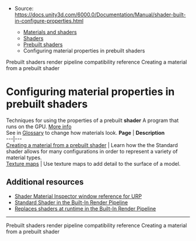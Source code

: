 * Source: https://docs.unity3d.com/6000.0/Documentation/Manual/shader-built-in-configure-properties.html

  * [Materials and shaders](https://docs.unity3d.com/6000.0/Documentation/Manual/materials-and-shaders.html)
  * [Shaders](https://docs.unity3d.com/6000.0/Documentation/Manual/Shaders.html)
  * [Prebuilt shaders](https://docs.unity3d.com/6000.0/Documentation/Manual/shader-built-in-landing.html)
  * Configuring material properties in prebuilt shaders


[](https://docs.unity3d.com/6000.0/Documentation/Manual/shader-built-in.html)
Prebuilt shaders render pipeline compatibility reference
[](https://docs.unity3d.com/6000.0/Documentation/Manual/shader-create-material.html)
Creating a material from a prebuilt shader
# Configuring material properties in prebuilt shaders
Techniques for using the properties of a prebuilt **shader** A program that runs on the GPU. [More info](https://docs.unity3d.com/6000.0/Documentation/Manual/Shaders.html)  
See in [Glossary](https://docs.unity3d.com/6000.0/Documentation/Manual/Glossary.html#Shader) to change how materials look.
**Page** | **Description**  
---|---  
[Creating a material from a prebuilt shader](https://docs.unity3d.com/6000.0/Documentation/Manual/shader-create-material.html) | Learn how the the Standard shader allows for many configurations in order to represent a variety of material types.  
[Texture maps](https://docs.unity3d.com/6000.0/Documentation/Manual/StandardShaderTextureMaps.html) | Use texture maps to add detail to the surface of a model.  
## Additional resources
  * [Shader Material Inspector window reference for URP](https://docs.unity3d.com/6000.0/Documentation/Manual/urp/shaders-in-universalrp-reference.html)
  * [Standard Shader in the Built-In Render Pipeline](https://docs.unity3d.com/6000.0/Documentation/Manual/shader-StandardShader-landing.html)
  * [Replaces shaders at runtime in the Built-In Render Pipeline](https://docs.unity3d.com/6000.0/Documentation/Manual/SL-ShaderReplacement.html)


* * *
[](https://docs.unity3d.com/6000.0/Documentation/Manual/shader-built-in.html)
Prebuilt shaders render pipeline compatibility reference
[](https://docs.unity3d.com/6000.0/Documentation/Manual/shader-create-material.html)
Creating a material from a prebuilt shader
